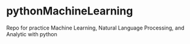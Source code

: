 # pythonMachineLearning
Repo for practice Machine Learning, Natural Language Processing, and Analytic with python
